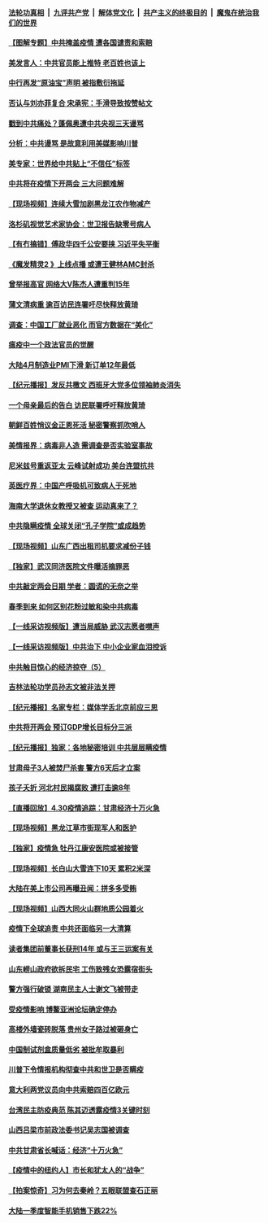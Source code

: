 

####  [法轮功真相](../../../../basic/blob/master/README.md?t=05010801) &nbsp;|&nbsp; [九评共产党](../../../../9ping.md/blob/master/README.md?t=05010801) &nbsp;|&nbsp; [解体党文化](../../../../jtdwh.md/blob/master/README.md?t=05010801)  &nbsp;|&nbsp; [共产主义的终极目的](../../../../gczydzjmd.md/blob/master/README.md?t=05010801) &nbsp;|&nbsp; [魔鬼在统治我们的世界](../../../../mgztzwmdsj.md/blob/master/README.md?t=05010801) 

#### [【图解专题】中共掩盖疫情 遭各国谴责和索赔](../pages/nsc413/n12074143.md?t=05010801) 

#### [美发言人：中共官员能上推特 老百姓也该上](../pages/nsc413/n12073913.md?t=05010801) 

#### [中行再发“原油宝”声明 被指敷衍拖延](../pages/nsc413/n12073915.md?t=05010801) 

#### [否认与刘亦菲复合 宋承宪：手滑导致按赞帖文](../pages/nsc413/n12073796.md?t=05010801) 

#### [戳到中共痛处？蓬佩奥遭中共央视三天谩骂](../pages/nsc413/n12073785.md?t=05010801) 

#### [分析：中共谩骂 是故意利用美媒影响川普](../pages/nsc413/n12073465.md?t=05010801) 

#### [美专家：世界给中共贴上“不信任”标签](../pages/nsc413/n12072940.md?t=05010801) 

#### [中共将在疫情下开两会 三大问题难解](../pages/nsc413/n12073370.md?t=05010801) 

#### [【现场视频】连续大雪加剧黑龙江农作物减产](../pages/nsc413/n12073655.md?t=05010801) 

#### [洛杉矶视觉艺术家协会：世卫报告缺零号病人](../pages/nsc413/n12071309.md?t=05010801) 

#### [【有冇搞错】傅政华四千公安要挟 习近平失平衡](../pages/nsc413/n12073816.md?t=05010801) 

#### [《魔发精灵2 》上线点播 或遭王健林AMC封杀](../pages/nsc413/n12073563.md?t=05010801) 

#### [曾举报高官 网络大V陈杰人遭重判15年](../pages/nsc413/n12073679.md?t=05010801) 

#### [蒲文清病重 逾百访民连署吁尽快释放黄琦](../pages/nsc413/n12073704.md?t=05010801) 

#### [调查：中国工厂就业恶化 而官方数据在“美化”](../pages/nsc413/n12073051.md?t=05010801) 

#### [瘟疫中一个政法官员的觉醒](../pages/nsc413/n12073069.md?t=05010801) 

#### [大陆4月制造业PMI下滑 新订单12年最低](../pages/nsc413/n12073543.md?t=05010801) 

#### [【纪元播报】发反共檄文 西班牙大党多位领袖肺炎消失](../pages/nsc413/n12072403.md?t=05010801) 

#### [一个母亲最后的告白 访民联署呼吁释放黄琦](../pages/nsc413/n12073377.md?t=05010801) 

#### [朝鲜百姓悄议金正恩死活 秘密警察抓吹哨人](../pages/nsc413/n12073547.md?t=05010801) 

#### [美情报界：病毒非人造 需调查是否实验室事故](../pages/nsc413/n12073400.md?t=05010801) 

#### [尼米兹号重返亚太 云峰试射成功 美台连盟抗共](../pages/nsc413/n12072328.md?t=05010801) 

#### [英医疗界：中国产呼吸机可致病人于死地](../pages/nsc413/n12073372.md?t=05010801) 

#### [海南大学退休女教授又被查 运动真来了？](../pages/nsc413/n12073295.md?t=05010801) 

#### [中共隐瞒疫情 全球关闭“孔子学院”或成趋势](../pages/nsc413/n12073329.md?t=05010801) 

#### [【现场视频】山东广西出租司机要求减份子钱](../pages/nsc413/n12072912.md?t=05010801) 

#### [【独家】武汉同济医院文件曝活摘罪恶](../pages/nsc413/n12045273.md?t=05010801) 

#### [中共敲定两会日期 学者：圆谎的无奈之举](../pages/nsc413/n12073213.md?t=05010801) 

#### [春季到来 如何区别花粉过敏和染中共病毒](../pages/nsc413/n12073199.md?t=05010801) 


#### [【一线采访视频版】遭当局威胁 武汉志愿者噤声](../pages/nsc413/n12072445.md?t=05010801) 

#### [【一线采访视频版】中共治下 中小企业家血泪控诉](../pages/nsc413/n12072464.md?t=05010801) 

#### [中共触目惊心的经济掠夺（5）](../pages/nsc413/n12069686.md?t=05010801) 

#### [吉林法轮功学员孙志文被非法关押](../pages/nsc413/n12072622.md?t=05010801) 

#### [【纪元播报】名家专栏：媒体学舌北京前应三思](../pages/nsc413/n12072357.md?t=05010801) 

#### [中共将开两会 预订GDP增长目标分三派](../pages/nsc413/n12072705.md?t=05010801) 

#### [【纪元播报】独家：各地秘密培训 中共层层瞒疫情](../pages/nsc413/n12072300.md?t=05010801) 

#### [甘肃母子3人被焚尸杀害 警方6天后才立案](../pages/nsc413/n12073004.md?t=05010801) 

#### [孩子夭折 河北村民揭腐败 遭打击逾8年](../pages/nsc413/n12072877.md?t=05010801) 

#### [【直播回放】4.30疫情追踪：甘肃经济十万火急](../pages/nsc413/n12072832.md?t=05010801) 

#### [【现场视频】黑龙江草市街现军人和医护](../pages/nsc413/n12072763.md?t=05010801) 

#### [【独家】疫情急 牡丹江康安医院或被接管](../pages/nsc413/n12071450.md?t=05010801) 

#### [【现场视频】长白山大雪连下10天 累积2米深](../pages/nsc413/n12072525.md?t=05010801) 

#### [大陆在美上市公司再曝丑闻：拼多多受贿](../pages/nsc413/n12071753.md?t=05010801) 

#### [【现场视频】山西大同火山群地质公园着火](../pages/nsc413/n12072706.md?t=05010801) 

#### [疫情下全球追责 中共还面临另一大清算](../pages/nsc413/n12070397.md?t=05010801) 

#### [读者集团前董事长获刑14年 或与王三运案有关](../pages/nsc413/n12072468.md?t=05010801) 

#### [山东崂山政府欲拆民宅 工伤致残女恐露宿街头](../pages/nsc413/n12072256.md?t=05010801) 

#### [警方强行破锁 湖南民主人士谢文飞被带走](../pages/nsc413/n12072302.md?t=05010801) 

#### [受疫情影响 博鳌亚洲论坛确定停办](../pages/nsc413/n12071952.md?t=05010801) 

#### [高楼外墙瓷砖脱落 贵州女子路过被砸身亡](../pages/nsc413/n12072486.md?t=05010801) 

#### [中国制试剂盒质量低劣 被批牟取暴利](../pages/nsc413/n12070237.md?t=05010801) 

#### [川普下令情报机构彻查中共和世卫是否瞒疫](../pages/nsc413/n12070921.md?t=05010801) 

#### [意大利两党议员向中共索赔四百亿欧元](../pages/nsc413/n12072252.md?t=05010801) 

#### [台湾民主防疫典范 陈其迈透露疫情3关键时刻](../pages/nsc413/n12072206.md?t=05010801) 

#### [山西吕梁市前政法委书记吴志国被调查](../pages/nsc413/n12071725.md?t=05010801) 

#### [中共甘肃省长喊话：经济“十万火急”](../pages/nsc413/n12071759.md?t=05010801) 

#### [【疫情中的纽约人】市长和犹太人的“战争”](../pages/nsc413/n12071740.md?t=05010801) 

#### [【拍案惊奇】习为何去秦岭？五眼联盟查石正丽](../pages/nsc413/n12071484.md?t=05010801) 

#### [大陆一季度智能手机销售下跌22%](../pages/nsc413/n12071424.md?t=05010801) 


